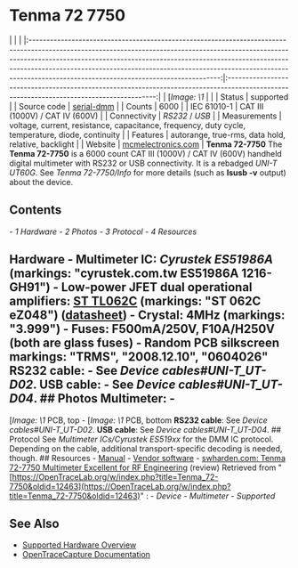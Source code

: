 # Tenma 72 7750
| | | |:-----------------------------------------------------------------------------------------------------------------------------------------------------------------------------------------------------------------------------------------------------------------------------------------------------------------------------------------------------------------------------:|:----------------------------------------------------------------------------------------------------------------------------------------:| | [*Image: \1* | | | Status | supported | | Source code | [serial-dmm](http://github.com/OpenTraceLab/?p=OpenTraceCapture.git;a=tree;f=src/hardware/serial-dmm) | | Counts | 6000 | | IEC 61010-1 | CAT III (1000V) / CAT IV (600V) | | Connectivity | *RS232* / *USB* | | Measurements | voltage, current, resistance, capacitance, frequency, duty cycle, temperature, diode, continuity | | Features | autorange, true-rms, data hold, relative, backlight | | Website | [mcmelectronics.com](http://www.mcmelectronics.com/product/TENMA-72-7750-/72-7750) | **Tenma 72-7750** The **Tenma 72-7750** is a 6000 count CAT III (1000V) / CAT IV (600V) handheld digital multimeter with RS232 or USB connectivity. It is a rebadged *UNI-T UT60G*. See *Tenma 72-7750/Info* for more details (such as **lsusb -v** output) about the device.
## Contents
\- *1 Hardware* \- *2 Photos* \- *3 Protocol* \- *4 Resources*
## Hardware \- **Multimeter IC**: *Cyrustek ES51986A* (markings: "cyrustek.com.tw ES51986A 1216-GH91") \- **Low-power JFET dual operational amplifiers**: [ST TL062C](http://www.st.com/web/en/catalog/sense_power/FM123/SC61/SS1378/PF65352) (markings: "ST 062C eZ048") ([datasheet](http://www.st.com/st-web-ui/static/active/en/resource/technical/document/datasheet/CD00000486.pdf)) \- **Crystal**: 4MHz (markings: "3.999") \- **Fuses**: F500mA/250V, F10A/H250V (both are glass fuses) \- **Random PCB silkscreen markings**: "TRMS", "2008.12.10", "0604026" **RS232 cable:** \- See *Device cables#UNI-T_UT-D02*. **USB cable:** \- See *Device cables#UNI-T_UT-D04*. ## Photos **Multimeter**: \-
[*Image: \1*
PCB, top
\-
[*Image: \1*
PCB, bottom
**RS232 cable**: See *Device cables#UNI-T_UT-D02*. **USB cable**: See *Device cables#UNI-T_UT-D04*. ## Protocol See *Multimeter ICs/Cyrustek ES519xx* for the DMM IC protocol. Depending on the cable, additional transport-specific decoding is needed, though. ## Resources \- [Manual](http://www.farnell.com/datasheets/70028.pdf) \- [Vendor software](http://www.mcmelectronics.com/content/ProductData/downloads/72-7750-Software.zip) \- [swharden.com: Tenma 72-7750 Multimeter Excellent for RF Engineering](http://www.swharden.com/blog/2013-04-17-tenma-72-7750-multimeter-excellent-for-rf-engineering/) (review)
Retrieved from "[https://OpenTraceLab.org/w/index.php?title=Tenma_72-7750&oldid=12463](https://OpenTraceLab.org/w/index.php?title=Tenma_72-7750&oldid=12463)"
: \- *Device* \- *Multimeter* \- *Supported*
## See Also
- [Supported Hardware Overview](../supported-hardware.md)
- [OpenTraceCapture Documentation](../../opentracecapture/overview.md)
